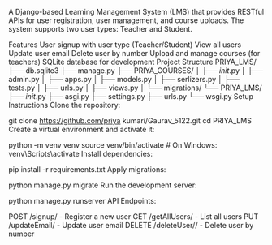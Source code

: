 A Django-based Learning Management System (LMS) that provides RESTful APIs for user registration, user management, and course uploads. The system supports two user types: Teacher and Student.

Features
User signup with user type (Teacher/Student)
View all users
Update user email
Delete user by number
Upload and manage courses (for teachers)
SQLite database for development
Project Structure
PRIYA_LMS/
├── db.sqlite3
├── manage.py
├── PRIYA_COURSES/
│   ├── _init_.py
│   ├── admin.py
│   ├── apps.py
│   ├── models.py
│   ├── serlizers.py
│   ├── tests.py
│   ├── urls.py
│   ├── views.py
│   └── migrations/
└── PRIYA_LMS/
    ├── _init_.py
    ├── asgi.py
    ├── settings.py
    ├── urls.py
    └── wsgi.py
Setup Instructions
Clone the repository:

git clone https://github.com/priya kumari/Gaurav_5122.git
cd PRIYA_LMS
Create a virtual environment and activate it:

python -m venv venv
source venv/bin/activate  # On Windows: venv\Scripts\activate
Install dependencies:

pip install -r requirements.txt
Apply migrations:

python manage.py migrate
Run the development server:

python manage.py runserver
API Endpoints:

POST /signup/ - Register a new user
GET /getAllUsers/ - List all users
PUT /updateEmail/ - Update user email
DELETE /deleteUser/<number>/ - Delete user by number

